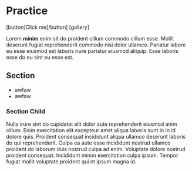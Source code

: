 <!-- Title: Practice -->

# Practice

[button]Click me[/button]
[gallery]

Lorem __minim__ enim sit do proident cillum commodo cillum esse. Mollit deserunt fugiat reprehenderit commodo nisi dolor ullamco. Pariatur labore eu esse eiusmod est laboris irure pariatur eiusmod aliquip. Esse laboris esse do eu sint eu esse est.

## Section
- awfaw
- awfaw

### Section Child
Nulla irure sint do cupidatat elit dolor aute reprehenderit eiusmod anim cillum. Enim exercitation elit excepteur amet aliqua laboris sunt in in id dolore quis. Proident consequat incididunt aliqua ullamco deserunt laboris do qui reprehenderit. Culpa ea aute esse incididunt nostrud ullamco proident do laborum duis nostrud culpa ad enim. Voluptate dolore nostrud proident consequat. Incididunt minim exercitation culpa ipsum. Tempor fugiat mollit voluptate proident qui et ipsum magna id.